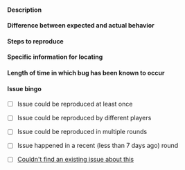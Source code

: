#### Description
<!-- a quick, 1-2 sentence summary -->


#### Difference between expected and actual behavior
<!-- what does it do, what it should do... -->


#### Steps to reproduce
<!-- step by step on how we can reproduce this issue, as detailed as possible -->


#### Specific information for locating
<!-- e.g. an object name, paste specific message outputs... -->


#### Length of time in which bug has been known to occur
<!--
	Be specific if you approximately know the time it's been occurring
	for—this can speed up finding the source. If you're not sure
	about it, tell us too!
-->


#### Issue bingo
<!-- Check these by writing an x inside the [ ] (like this: [x])-->
<!-- Don't forget to remove the space between the brackets, or it won't work! -->
- [ ] Issue could be reproduced at least once
- [ ] Issue could be reproduced by different players
- [ ] Issue could be reproduced in multiple rounds
- [ ] Issue happened in a recent (less than 7 days ago) round
- [ ] [Couldn't find an existing issue about this](https://gitlab.com/cmdevs/colonial-warfare/issues)

